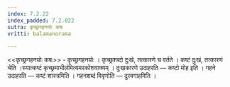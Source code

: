 ```yaml
---
index: 7.2.22
index_padded: 7.2.022
sutra: कृच्छ्रगहनयोः कषः
vritti: balamanorama

---
```

<<कृच्छ्रगहनयोः कषः>> - कृच्छ्रगहनयोः । कृच्छ्रशब्दो दुःखे, तत्कारणे च वर्तते । कष्टं दुःखं, तत्कारणं चेति ।स्यात्कष्टं कृच्छ्रमाभील॑मित्यमरकोशवाक्यम् । दुःखकारणे उदाहरति —  कष्टो मोह इति । गहने उदाहरति —  कष्टं शास्त्रमिति । गहनशब्दं विवृणोति —  दुरवगाहमिति । 